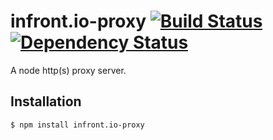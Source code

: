 infront.io-proxy [![Build Status](https://travis-ci.org/EloB/infront.io-proxy.png?branch=master)](https://travis-ci.org/EloB/infront.io-proxy) [![Dependency Status](https://gemnasium.com/EloB/infront.io-proxy.png)](https://gemnasium.com/EloB/infront.io-proxy)
================

A node http(s) proxy server.

Installation
----------------

```
$ npm install infront.io-proxy
```